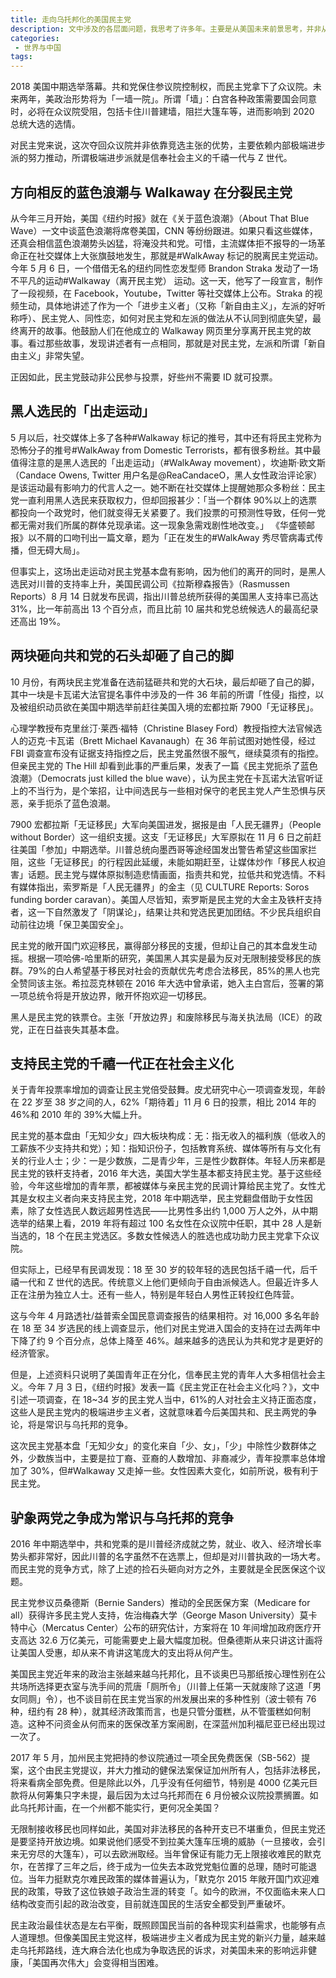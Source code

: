 ```yaml
---
title: 走向乌托邦化的美国民主党
description: 文中涉及的各层面问题，我思考了许多年。主要是从美国未来前景思考，并非从中美关系层面思考。请有兴趣的推友发表意见。事实上，一个衰落的美国，对中共统治将毫无制衡力，只能谈合作，不能遏制。
categories:
 - 世界与中国
tags:
---
```


<!-- more -->

2018 美国中期选举落幕。共和党保住参议院控制权，而民主党拿下了众议院。未来两年，美政治形势将为「一墙一院」。所谓「墙」：白宫各种政策需要国会同意时，必将在众议院受阻，包括卡住川普建墙，阻拦大篷车等，进而影响到 2020 总统大选的选情。

对民主党来说，这次夺回众议院并非依靠竞选主张的优势，主要依赖内部极端进步派的努力推动，所谓极端进步派就是信奉社会主义的千禧一代与 Z 世代。

## 方向相反的蓝色浪潮与 Walkaway 在分裂民主党

从今年三月开始，美国《纽约时报》就在《关于蓝色浪潮》（About That Blue Wave）一文中谈蓝色浪潮将席卷美国，CNN 等纷纷跟进。如果只看这些媒体，还真会相信蓝色浪潮势头凶猛，将淹没共和党。可惜，主流媒体拒不报导的一场革命正在社交媒体上大张旗鼓地发生，那就是#WalkAway 标记的脱离民主党运动。今年 5 月 6 日，一个借借无名的纽约同性恋发型师 Brandon Straka 发动了一场不平凡的运动#Walkaway（离开民主党） 运动。这一天，他写了一段宣言，制作了一段视频，在 Facebook，Youtube，Twitter 等社交媒体上公布。Straka 的视频生动，具体地讲述了作为一个「进步主义者」（又称「新自由主义」，左派的好听称呼）、民主党人、同性恋，如何对民主党和左派的做法从不认同到彻底失望，最终离开的故事。他鼓励人们在他成立的 Walkaway 网页里分享离开民主党的故事。看过那些故事，发现讲述者有一点相同，那就是对民主党，左派和所谓「新自由主义」非常失望。

正因如此，民主党鼓动非公民参与投票，好些州不需要 ID 就可投票。

## 黑人选民的「出走运动」

5 月以后，社交媒体上多了各种#Walkaway 标记的推号，其中还有将民主党称为恐怖分子的推号#WalkAway from Domestic Terrorists，都有很多粉丝。其中最值得注意的是黑人选民的「出走运动」（#WalkAway movement），坎迪斯·欧文斯（Candace Owens, Twitter 用户名是@ReaCandaceO，黑人女性政治评论家）是该运动最有影响力的代言人之一。她不断在社交媒体上提醒她那众多粉丝：民主党一直利用黑人选民来获取权力，但却回报甚少：「当一个群体 90%以上的选票都投向一个政党时，他们就变得无关紧要了。我们投票的可预测性导致，任何一党都无需对我们所属的群体兑现承诺。这一现象急需戏剧性地改变。」 《华盛顿邮报》以不屑的口吻刊出一篇文章，题为「正在发生的#WalkAway 秀尽管病毒式传播，但无碍大局」。

但事实上，这场出走运动对民主党基本盘有影响，因为他们的离开的同时，是黑人选民对川普的支持率上升，美国民调公司《拉斯穆森报告》（Rasmussen Reports）8 月 14 日就发布民调，指出川普总统所获得的美国黑人支持率已高达 31%，比一年前高出 13 个百分点，而且比前 10 届共和党总统候选人的最高纪录还高出 19%。

## 两块砸向共和党的石头却砸了自己的脚

10 月份，有两块民主党准备在选前猛砸共和党的大石块，最后却砸了自己的脚，其中一块是卡瓦诺大法官提名事件中涉及的一件 36 年前的所谓「性侵」指控，以及被组织动员欲在美国中期选举前赶往美国入境的宏都拉斯 7900「无证移民」。

心理学教授布克里丝汀·莱西·福特（Christine Blasey Ford）教授指控大法官候选人的迈克·卡瓦诺（Brett Michael Kavanaugh）在 36 年前试图对她性侵，经过 FBI 调查宣布没有证据支持指控之后，民主党虽然很不服气，继续莫须有的指控。但亲民主党的 The Hill 却看到此事的严重后果，发表了一篇《民主党扼杀了蓝色浪潮》（Democrats just killed the blue wave），认为民主党在卡瓦诺大法官听证上的不当行为，是个笨招，让中间选民与一些相对保守的老民主党人产生恐惧与厌恶，亲手扼杀了蓝色浪潮。

7900 宏都拉斯「无证移民」大军向美国进发，据报是由「人民无疆界」（People without Border）这一组织支援。这支「无证移民」大军原拟在 11 月 6 日之前赶往美国「参加」中期选举。川普总统向墨西哥等途经国发出警告希望这些国家拦阻，这些「无证移民」的行程因此延缓，未能如期赶至，让媒体炒作「移民人权迫害」话题。民主党与媒体原拟制造悲情画面，指责共和党，拉低共和党选情。不料有媒体指出，索罗斯是「人民无疆界」的金主（见 CULTURE Reports: Soros funding border caravan）。美国人尽皆知，索罗斯是民主党的大金主及铁杆支持者，这一下自然激发了「阴谋论」，结果让共和党选民更加团结。不少民兵组织自动前往边境「保卫美国安全」。

民主党的敞开国门欢迎移民，赢得部分移民的支援，但却让自己的其本盘发生动摇。根据一项哈佛-哈里斯的研究，美国黑人其实是最为反对无限制接受移民的族群。79%的白人希望基于移民对社会的贡献优先考虑合法移民，85%的黑人也完全赞同该主张。希拉蕊克林顿在 2016 年大选中曾承诺，她入主白宫后，签署的第一项总统令将是开放边界，敞开怀抱欢迎一切移民。

黑人是民主党的铁票仓。主张「开放边界」和废除移民与海关执法局（ICE）的政党，正在日益丧失其基本盘。

## 支持民主党的千禧一代正在社会主义化

关于青年投票率增加的调查让民主党倍受鼓舞。皮尤研究中心一项调查发现，年龄在 22 岁至 38 岁之间的人，62%「期待着」11 月 6 日的投票，相比 2014 年的 46%和 2010 年的 39%大幅上升。

民主党的基本盘由「无知少女」四大板块构成：无：指无收入的福利族（低收入的工薪族不少支持共和党）；知：指知识份子，包括教育系统、媒体等所有与文化有关的行业人士；少：一是少数族，二是青少年，三是性少数群体。年轻人历来都是民主党的铁杆支持者，2016 年大选，美国大学生基本都支持民主党。基于这些经验，今年这些增加的青年票，都被媒体与亲民主党的民调计算给民主党了。女性尤其是女权主义者向来支持民主党，2018 年中期选举，民主党翻盘借助于女性因素，除了女性选民人数远超男性选民——比男性多出约 1,000 万人之外，从中期选举的结果上看，2019 年将有超过 100 名女性在众议院中任职，其中 28 人是新当选的，18 个在民主党选区。多数女性候选人的胜选也成功助力民主党拿下众议院。

但实际上，已经早有民调发现：18 至 30 岁的较年轻的选民包括千禧一代，后千禧一代和 Z 世代的选民。传统意义上他们更倾向于自由派候选人。但最近许多人正在注册为独立人士。还有一些人，特别是年轻白人男性正转投红色阵营。

这与今年 4 月路透社/益普索全国民意调查报告的结果相符。对 16,000 多名年龄在 18 至 34 岁选民的线上调查显示，他们对民主党进入国会的支持在过去两年中下降了约 9 个百分点，总体上降至 46%。越来越多的选民认为共和党才是更好的经济管家。

但是，上述资料只说明了美国青年正在分化，信奉民主党的青年人大多相信社会主义。今年 7 月 3 日，《纽约时报》发表一篇《民主党正在社会主义化吗？》，文中引述一项调查，在 18~34 岁的民主党人当中，61%的人对社会主义持正面态度，这些人是民主党内的极端进步主义者，这就意味着今后美国共和、民主两党的争论，将是常识与乌托邦的竞争。

这次民主党基本盘「无知少女」的变化来自「少、女」，「少」中除性少数群体之外，少数族当中，主要是拉丁裔、亚裔的人数增加、非裔减少，青年投票率总体增加了 30%，但#Walkaway 又走掉一些。女性因素大变化，如前所说，极有利于民主党。

## 驴象两党之争成为常识与乌托邦的竞争

2016 年中期选举中，共和党乘的是川普经济成就之势，就业、收入、经济增长率势头都非常好，因此川普的名字虽然不在选票上，但却是对川普执政的一场大考。而民主党的竞争方式，除了上述的捡石头砸向对方之外，主要就是全民医保这个议题。

民主党参议员桑德斯（Bernie Sanders）推动的全民医保方案（Medicare for all）获得许多民主党人支持，佐治梅森大学（George Mason University）莫卡特中心（Mercatus Center）公布的研究估计，方案将在 10 年间增加政府医疗开支高达 32.6 万亿美元，可能需要史上最大幅度加税。但桑德斯从来只讲这计画将让美国人受惠，却从来不肯讲这笔庞大的支出将从何产生。

美国民主党近年来的政治主张越来越乌托邦化，且不谈奥巴马那纸按心理性别在公共场所选择更衣室与洗手间的荒唐「厕所令」（川普上任第一天就废除了这道「男女同厕」令），也不谈目前在民主党当家的州发展出来的多种性别（波士顿有 76 种，纽约有 28 种），就其经济政策而言，也是只管分蛋糕，从不管蛋糕如何制造。这种不问资金从何而来的医保改革方案闹剧，在深蓝州加利福尼亚已经出现过一次了。

2017 年 5 月，加州民主党把持的参议院通过一项全民免费医保（SB-562）提案，这个由民主党提议，并大力推动的健保法案保证加州所有人，包括非法移民，将来看病全部免费。但是除此以外，几乎没有任何细节，特别是 4000 亿美元巨款将从何筹集只字未提，最后因为太过乌托邦而在 6 月份被众议院投票搁置。如此乌托邦计画，在一个州都不能实行，更何况全美国？

无限制接收移民也同样如此，美国对非法移民的各种开支已不堪重负，但民主党还是要坚持开放边境。如果说他们感受不到拉美大篷车压境的威胁（一旦接收，会引来无穷尽的大篷车），可以去欧洲取经。当年曾保证有能力无上限接收难民的默克尔，在苦撑了三年之后，终于成为一位失去本政党党魁位置的总理，随时可能退位。当年力挺默克尔难民政策的媒体普遍认为，「默克尔 2015 年敞开国门欢迎难民的政策，导致了这位铁娘子政治生涯的转变「。如今的欧洲，不仅面临未来人口结构改变而引起的政治改变，目前就连国民的生活安全都受到严重破坏。

民主政治最佳状态是左右平衡，既照顾国民当前的各种现实利益需求，也能够有点人道理想。但像美国民主党这样，极端进步主义者成为民主党的新兴力量，越来越走乌托邦路线，连大麻合法化也成为争取选民的诉求，对美国未来的影响远非健康，「美国再次伟大」会变得相当困难。
